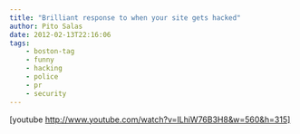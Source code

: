 ```yaml
---
title: "Brilliant response to when your site gets hacked"
author: Pito Salas
date: 2012-02-13T22:16:06
tags:
    - boston-tag
    - funny
    - hacking
    - police
    - pr
    - security
---
```




[youtube http://www.youtube.com/watch?v=ILhiW76B3H8&w=560&h=315]


